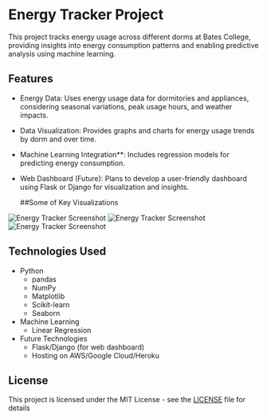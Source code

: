 # Energy Tracker Project

This project tracks energy usage across different dorms at Bates College, providing insights into energy consumption patterns and enabling predictive analysis using machine learning.

## Features
-  Energy Data: Uses energy usage data for dormitories and appliances, considering seasonal variations, peak usage hours, and weather impacts.
- Data Visualization: Provides graphs and charts for energy usage trends by dorm and over time.
- Machine Learning Integration**: Includes regression models for predicting energy consumption.
- Web Dashboard (Future): Plans to develop a user-friendly dashboard using Flask or Django for visualization and insights.

  ##Some of Key Visualizations

![Energy Tracker Screenshot](https://github.com/user-attachments/assets/e6c4f88c-2f46-4ed8-8fbb-22ce4c720571)
 ![Energy Tracker Screenshot](https://github.com/user-attachments/assets/bc8f4d4c-999b-4455-909b-ca94c906a8ed) 
![Energy Tracker Screenshot](https://github.com/user-attachments/assets/8242e671-f226-4b56-9a27-799d6fdccc53)
## Technologies Used
- Python
  - pandas
  - NumPy
  - Matplotlib
  - Scikit-learn
  - Seaborn
- Machine Learning
  - Linear Regression
- Future Technologies
  - Flask/Django (for web dashboard)
  - Hosting on AWS/Google Cloud/Heroku

## License
This project is licensed under the MIT License - see the [LICENSE](LICENSE) file for details
